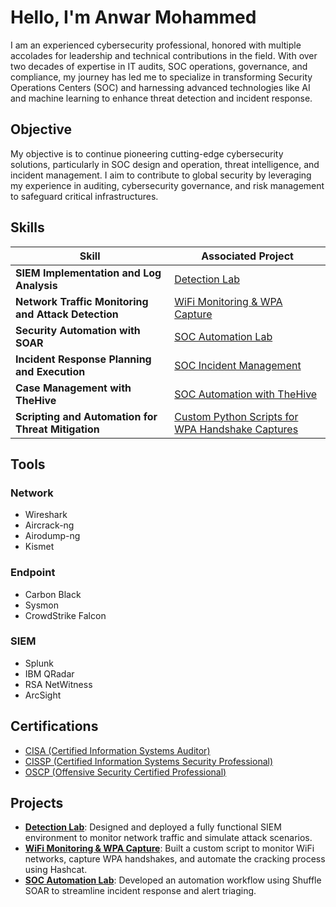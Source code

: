 <h1>Hello, I'm <strong>Anwar Mohammed</strong></h1>

<p>
    I am an experienced cybersecurity professional, honored with multiple accolades for leadership and technical contributions in the field. With over two decades of expertise in IT audits, SOC operations, governance, and compliance, my journey has led me to specialize in transforming Security Operations Centers (SOC) and harnessing advanced technologies like AI and machine learning to enhance threat detection and incident response.
</p>

<h2>Objective</h2>
<p>
    My objective is to continue pioneering cutting-edge cybersecurity solutions, particularly in SOC design and operation, threat intelligence, and incident management. I aim to contribute to global security by leveraging my experience in auditing, cybersecurity governance, and risk management to safeguard critical infrastructures.
</p>

<h2>Skills</h2>

<table>
    <thead>
        <tr>
            <th>Skill</th>
            <th>Associated Project</th>
        </tr>
    </thead>
    <tbody>
        <tr>
            <td><strong>SIEM Implementation and Log Analysis</strong></td>
            <td><a href="#">Detection Lab</a></td>
        </tr>
        <tr>
            <td><strong>Network Traffic Monitoring and Attack Detection</strong></td>
            <td><a href="#">WiFi Monitoring & WPA Capture</a></td>
        </tr>
        <tr>
            <td><strong>Security Automation with SOAR</strong></td>
            <td><a href="#">SOC Automation Lab</a></td>
        </tr>
        <tr>
            <td><strong>Incident Response Planning and Execution</strong></td>
            <td><a href="#">SOC Incident Management</a></td>
        </tr>
        <tr>
            <td><strong>Case Management with TheHive</strong></td>
            <td><a href="#">SOC Automation with TheHive</a></td>
        </tr>
        <tr>
            <td><strong>Scripting and Automation for Threat Mitigation</strong></td>
            <td><a href="#">Custom Python Scripts for WPA Handshake Captures</a></td>
        </tr>
    </tbody>
</table>

<h2>Tools</h2>

<h3>Network</h3>
<ul>
    <li>Wireshark</li>
    <li>Aircrack-ng</li>
    <li>Airodump-ng</li>
    <li>Kismet</li>
</ul>

<h3>Endpoint</h3>
<ul>
    <li>Carbon Black</li>
    <li>Sysmon</li>
    <li>CrowdStrike Falcon</li>
</ul>

<h3>SIEM</h3>
<ul>
    <li>Splunk</li>
    <li>IBM QRadar</li>
    <li>RSA NetWitness</li>
    <li>ArcSight</li>
</ul>

<h2>Certifications</h2>
<ul>
    <li><a href="https://www.isaca.org/credentialing/cisa">CISA (Certified Information Systems Auditor)</a></li>
    <li><a href="https://www.isc2.org/Certifications/CISSP">CISSP (Certified Information Systems Security Professional)</a></li>
    <li><a href="https://www.offensive-security.com/pwk-oscp/">OSCP (Offensive Security Certified Professional)</a></li>
</ul>

<h2>Projects</h2>
<ul>
    <li><strong><a href="#">Detection Lab</a></strong>: Designed and deployed a fully functional SIEM environment to monitor network traffic and simulate attack scenarios.</li>
    <li><strong><a href="#">WiFi Monitoring & WPA Capture</a></strong>: Built a custom script to monitor WiFi networks, capture WPA handshakes, and automate the cracking process using Hashcat.</li>
    <li><strong><a href="#">SOC Automation Lab</a></strong>: Developed an automation workflow using Shuffle SOAR to streamline incident response and alert triaging.</li>
</ul>
